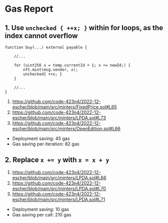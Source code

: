 # Gas Report

## 1. Use `unchecked { ++x; }` within for loops, as the index cannot overflow

```
function buy(...) external payable {

    //...

    for (uint256 x = temp.currentId + 1; x <= newId;) {
        nft.mint(msg.sender, x);
        unchecked{ ++x; }
    }

    //...
}
```

1. https://github.com/code-423n4/2022-12-escher/blob/main/src/minters/FixedPrice.sol#L65
2. https://github.com/code-423n4/2022-12-escher/blob/main/src/minters/LPDA.sol#L73
3. https://github.com/code-423n4/2022-12-escher/blob/main/src/minters/OpenEdition.sol#L66

- Deployment saving: 45 gas
- Gas saving per iteration: 82 gas

## 2. Replace `x += y` with `x = x + y`

1. https://github.com/code-423n4/2022-12-escher/blob/main/src/minters/LPDA.sol#L66
2. https://github.com/code-423n4/2022-12-escher/blob/main/src/minters/LPDA.sol#L70
3. https://github.com/code-423n4/2022-12-escher/blob/main/src/minters/LPDA.sol#L71

- Deployment saving: 10 gas
- Gas saving per call: 210 gas
